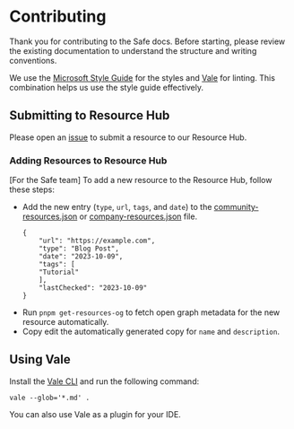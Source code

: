 # Contributing

Thank you for contributing to the Safe docs. Before starting, please review the existing documentation to understand the structure and writing conventions.

We use the [Microsoft Style Guide](https://learn.microsoft.com/en-us/style-guide/welcome/) for the styles and [Vale](https://vale.sh/docs/) for linting. This combination helps us use the style guide effectively.

## Submitting to Resource Hub

Please open an [issue](https://github.com/safe-global/safe-docs/issues/new?assignees=&labels=resource-hub&projects=&template=resource-hub-submission.yml&title=%5BResource+Hub%5D+) to submit a resource to our Resource Hub.

### Adding Resources to Resource Hub

[For the Safe team] To add a new resource to the Resource Hub, follow these steps:
- Add the new entry (`type`, `url`, `tags`, and `date`) to the [community-resources.json](./components/ResourceHub/community-resources.json) or [company-resources.json](./components/ResourceHub/company-resources.json) file.
    ```
    {
        "url": "https://example.com",
        "type": "Blog Post",
        "date": "2023-10-09",
        "tags": [
        "Tutorial"
        ],
        "lastChecked": "2023-10-09"
    }
    ```
- Run `pnpm get-resources-og` to fetch open graph metadata for the new resource automatically.
- Copy edit the automatically generated copy for `name` and `description`.

## Using Vale

Install the [Vale CLI](https://vale.sh/docs/vale-cli/installation/) and run the following command: 

```
vale --glob='*.md' .
```

You can also use Vale as a plugin for your IDE.
